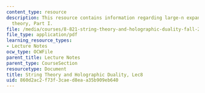 ```yaml
---
content_type: resource
description: This resource contains information regarding large-n expansion as a string
  theory, Part I.
file: /media/courses/8-821-string-theory-and-holographic-duality-fall-2014/860d2ac2f73f3caed8eaa35b909eb640_MIT8_821S15_Lec8.pdf
file_type: application/pdf
learning_resource_types:
- Lecture Notes
ocw_type: OCWFile
parent_title: Lecture Notes
parent_type: CourseSection
resourcetype: Document
title: String Theory and Holographic Duality, Lec8
uid: 860d2ac2-f73f-3cae-d8ea-a35b909eb640
---
```

